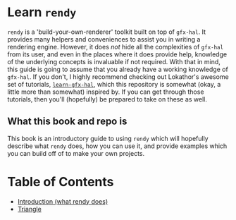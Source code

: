 
# Learn `rendy`

`rendy` is a 'build-your-own-renderer' toolkit built on top of `gfx-hal`. It
provides many helpers and conveniences to assist you in writing a rendering
engine. However, it does *not* hide all the complexities of `gfx-hal` from
its user, and even in the places where it does provide help, knowledge of the
underlying concepts is invaluable if not required. With that in mind, this guide
is going to assume that you already have a working knowledge of `gfx-hal`. If you
don't, I highly recommend checking out Lokathor's awesome set of tutorials,
[`learn-gfx-hal`](https://github.com/Lokathor/learn-gfx-hal), which this repository
is somewhat (okay, a little more than somewhat) inspired by. If you can get through
those tutorials, then you'll (hopefully) be prepared to take on these as well.

## What this book and repo is

This book is an introductory guide to using `rendy` which will hopefully describe
what `rendy` does, how you can use it, and provide examples which you can build off
of to make your own projects.

# Table of Contents

* [Introduction (what rendy does)](01_introduction.md)
* [Triangle](02_triangle.md)